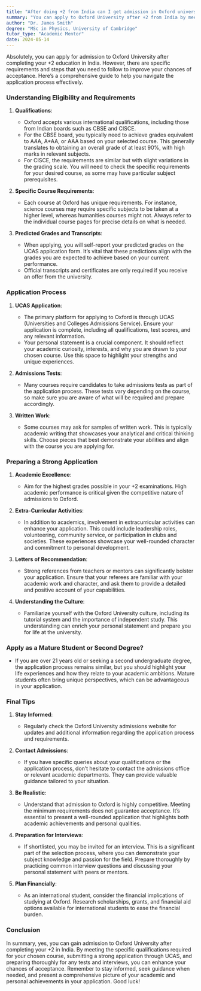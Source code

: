 ```yaml
---
title: "After doing +2 from India can I get admission in Oxford university?"
summary: "You can apply to Oxford University after +2 from India by meeting specific eligibility requirements and following the application process."
author: "Dr. James Smith"
degree: "MSc in Physics, University of Cambridge"
tutor_type: "Academic Mentor"
date: 2024-05-14
---
```


Absolutely, you can apply for admission to Oxford University after completing your +2 education in India. However, there are specific requirements and steps that you need to follow to improve your chances of acceptance. Here’s a comprehensive guide to help you navigate the application process effectively.

### Understanding Eligibility and Requirements

1. **Qualifications**:
   - Oxford accepts various international qualifications, including those from Indian boards such as CBSE and CISCE. 
   - For the CBSE board, you typically need to achieve grades equivalent to A*A*A, A*AA, or AAA based on your selected course. This generally translates to obtaining an overall grade of at least 90%, with high marks in relevant subjects.
   - For CISCE, the requirements are similar but with slight variations in the grading scale. You will need to check the specific requirements for your desired course, as some may have particular subject prerequisites.

2. **Specific Course Requirements**:
   - Each course at Oxford has unique requirements. For instance, science courses may require specific subjects to be taken at a higher level, whereas humanities courses might not. Always refer to the individual course pages for precise details on what is needed.

3. **Predicted Grades and Transcripts**:
   - When applying, you will self-report your predicted grades on the UCAS application form. It’s vital that these predictions align with the grades you are expected to achieve based on your current performance.
   - Official transcripts and certificates are only required if you receive an offer from the university.

### Application Process

1. **UCAS Application**:
   - The primary platform for applying to Oxford is through UCAS (Universities and Colleges Admissions Service). Ensure your application is complete, including all qualifications, test scores, and any relevant information.
   - Your personal statement is a crucial component. It should reflect your academic curiosity, interests, and why you are drawn to your chosen course. Use this space to highlight your strengths and unique experiences.

2. **Admissions Tests**:
   - Many courses require candidates to take admissions tests as part of the application process. These tests vary depending on the course, so make sure you are aware of what will be required and prepare accordingly.

3. **Written Work**:
   - Some courses may ask for samples of written work. This is typically academic writing that showcases your analytical and critical thinking skills. Choose pieces that best demonstrate your abilities and align with the course you are applying for.

### Preparing a Strong Application

1. **Academic Excellence**:
   - Aim for the highest grades possible in your +2 examinations. High academic performance is critical given the competitive nature of admissions to Oxford.

2. **Extra-Curricular Activities**:
   - In addition to academics, involvement in extracurricular activities can enhance your application. This could include leadership roles, volunteering, community service, or participation in clubs and societies. These experiences showcase your well-rounded character and commitment to personal development.

3. **Letters of Recommendation**:
   - Strong references from teachers or mentors can significantly bolster your application. Ensure that your referees are familiar with your academic work and character, and ask them to provide a detailed and positive account of your capabilities.

4. **Understanding the Culture**:
   - Familiarize yourself with the Oxford University culture, including its tutorial system and the importance of independent study. This understanding can enrich your personal statement and prepare you for life at the university.

### Apply as a Mature Student or Second Degree?

- If you are over 21 years old or seeking a second undergraduate degree, the application process remains similar, but you should highlight your life experiences and how they relate to your academic ambitions. Mature students often bring unique perspectives, which can be advantageous in your application.

### Final Tips

1. **Stay Informed**: 
   - Regularly check the Oxford University admissions website for updates and additional information regarding the application process and requirements.

2. **Contact Admissions**:
   - If you have specific queries about your qualifications or the application process, don’t hesitate to contact the admissions office or relevant academic departments. They can provide valuable guidance tailored to your situation.

3. **Be Realistic**: 
   - Understand that admission to Oxford is highly competitive. Meeting the minimum requirements does not guarantee acceptance. It’s essential to present a well-rounded application that highlights both academic achievements and personal qualities.

4. **Preparation for Interviews**:
   - If shortlisted, you may be invited for an interview. This is a significant part of the selection process, where you can demonstrate your subject knowledge and passion for the field. Prepare thoroughly by practicing common interview questions and discussing your personal statement with peers or mentors.

5. **Plan Financially**:
   - As an international student, consider the financial implications of studying at Oxford. Research scholarships, grants, and financial aid options available for international students to ease the financial burden.

### Conclusion

In summary, yes, you can gain admission to Oxford University after completing your +2 in India. By meeting the specific qualifications required for your chosen course, submitting a strong application through UCAS, and preparing thoroughly for any tests and interviews, you can enhance your chances of acceptance. Remember to stay informed, seek guidance when needed, and present a comprehensive picture of your academic and personal achievements in your application. Good luck!
    